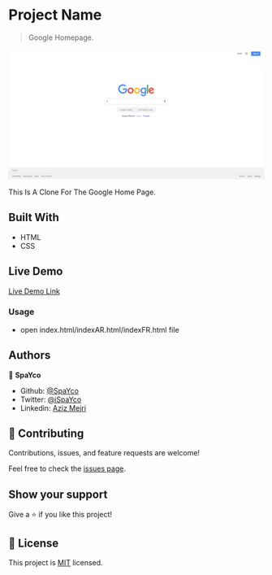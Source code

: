 # Project Name

> Google Homepage.

![screenshot](./demo.png)

This Is A Clone For The Google Home Page.

## Built With

- HTML
- CSS

## Live Demo

[Live Demo Link](https://raw.githack.com/Spayco/google-homepage/master/index.html)


### Usage

- open index.html/indexAR.html/indexFR.html file

## Authors

👤 **SpaYco**

- Github: [@SpaYco](https://github.com/SpaYco)
- Twitter: [@iSpaYco](https://twitter.com/iSpaYco)
- Linkedin: [Aziz Mejri](https://www.linkedin.com/in/spayco/)

## 🤝 Contributing

Contributions, issues, and feature requests are welcome!

Feel free to check the [issues page](issues/).

## Show your support

Give a ⭐️ if you like this project!
## 📝 License

This project is [MIT](LICENSE) licensed.
